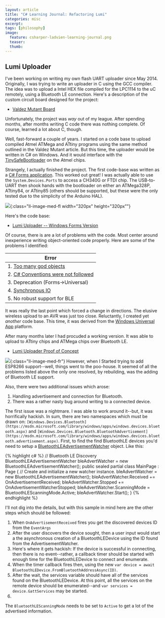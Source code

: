 ```yaml
---
layout: article
title: "C# Learning Journal: Refactoring Lumi"
categories: misc
excerpt:
tags: [philosophy]
image:
  feature: csharper-ladvien-learning-journal.png
  teaser:
  thumb:
---
```


## Lumi Uploader

I've been working on writing my own flash UART uploader since May 2014.  Originally, I was trying to write an uploader in C using the GCC compiler.  The idea was to upload a Intel HEX file compiled for the LPC1114 to the uC remotely, using a Bluetooth LE connection.  Here's a description of the custom circuit board designed for the project:

* [Valdez Mutant Board](http://ladvien.github.io/robots/valdez-mutant-board/)

Unfortunately, the project was _way_ out of my league.  After spending months, after months writing C code there was nothing complete.  Of course, learned a lot about C, though.

Well, fast-forward a couple of years.  I started on a code base to upload compiled Atmel ATMega and ATtiny programs using the same method outlined in the Valdez Mutant article.  But this time, the uploader would be written in C# on Windows.  And it would interface with the [TinySafeBootloader](http://ladvien.github.io/robots/tsb/) on the Atmel chips.

Strangely, I actually finished the project.  The first code-base was written as a [C# Forms application](https://msdn.microsoft.com/en-us/library/360kwx3z(v=vs.90).aspx).  This worked out great!  I was actually able to use the `System.Devices.Ports` to access a CH340G or FTDI chip.  The USB-to-UART then shook hands with the bootloader on either an ATMega328P, ATtiny84, or ATtiny85 (others should be supported, but these were the only tested due to the simplicity of the Arduino HAL).

![](http://ladvien.github.io/images/lumi_blink_upload2.PNG){:class="ll-image-med-fl width="320px" height="320px""}

Here's the code base:

* [Lumi Uploader -- Windows Forms Version](https://github.com/Ladvien/Lumi_TinySafeBoot_Uploader)

Of course, there is are a lot of problems with the code.  Most center around inexperience writing object-oriented code properly.  Here are some of the problems I identified:

| Error  |
|---|
| 1. [Too many god objects](https://sourcemaking.com/antipatterns/the-blob) |
| 2. [C# Conventions were not followed](https://msdn.microsoft.com/en-us/library/ff926074.aspx) |
| 3. Deprecation (Forms->Universal) |
| 4. [Synchronous IO](https://msdn.microsoft.com/en-us/library/windows/desktop/aa365683(v=vs.85).aspx)|
| 5. No robust support for BLE|

It was really the last point which forced a change in directions.  The elusive wireless upload to an AVR was just too close.  Reluctantly, I created yet _another_ code base.  This time, it was derived from the [Windows Universal App](https://msdn.microsoft.com/en-us/windows/uwp/get-started/whats-a-uwp) platform.

After many months later I had procuded a working version. It was able to upload to ATtiny chips and ATMega chips over Bluetooth LE.

* [Lumi Uploader Proof of Concept](https://www.youtube.com/watch?v=mLfFbrijakc)

![](http://ladvien.github.io/images/pooh.png){:class="ll-image-med-fr"}
However, when I Started trying to add ESP8266 support--well, things went to the poo-house.  It seemed of all the problems listed above the only one resolved, by rebuilding, was the adding of Bluetooth LE support.

Also, there were two additional issues which arose:

1. Handling advertisement and connection for Bluetooth.  
2. There was a rather nasty bug around writing to a connected device.

The first issue was a nightmare.  I was able to work around it--but, it was horrifically hackish. In sum, there are two namespaces which must be drawn on: `[Windows.Devices.Bluetooth](https://msdn.microsoft.com/library/windows/apps/windows.devices.bluetooth.aspx)` and `[Windows.Devices.Bluetooth.BluetoothAdvertisement](https://msdn.microsoft.com/library/windows/apps/windows.devices.bluetooth.advertisement.aspx)`.  First, to find the find BluetoothLE devices you'd need to setup a [BluetoothLEAdvertisementWatcher](https://msdn.microsoft.com/en-us/library/windows.devices.bluetooth.advertisement.bluetoothleadvertisementwatcher.aspx) object.  Like this:

{% highlight c# %}
        // Bluetooth LE Discovery
        BluetoothLEAdvertisementWatcher bleAdvertWatcher = new BluetoothLEAdvertisementWatcher();
        public sealed partial class MainPage : Page
        {
              // Create and initialize a new watcher instance.
              bleAdvertWatcher = new BluetoothLEAdvertisementWatcher();
              bleAdvertWatcher.Received += OnAdvertisementReceived;
              bleAdvertWatcher.Stopped += OnAdvertisementWatcherStopped;
              bleAdvertWatcher.ScanningMode = BluetoothLEScanningMode.Active;
              bleAdvertWatcher.Start();
        }
{% endhighlight %}

I'll not dig into the details, but with this sample in mind here are the other steps which should be followed:

1. When `OnAdvertisementReceived` fires you get the discovered devices ID from the `EventArgs`
2. After the user discovers the device sought, then a user input would start a the asynchronous creation of a BluetoothLEDevice using the ID found from the AdvertisementWatcher.
3. Here's where it gets hackish: If the device is successful in connecting, then there is no event--rather, a callback timer should be started with enough time for the BluetoothLEDevice to connect and enumerate.
4. When the timer callback fires then, using the new `var device = await BluetoothLEDevice.FromBluetoothAddressAsync(ID)`.
5. After the wait, the services variable should have all of the services found on the BluetoothLEDevice.  At this point, all the services on the remote device should be enumerated--and `var services = device.GattServices` may be started.
6.

The `BluetoothLEScanningMode` needs to be set to `Active` to get a lot of the advertised information.  
